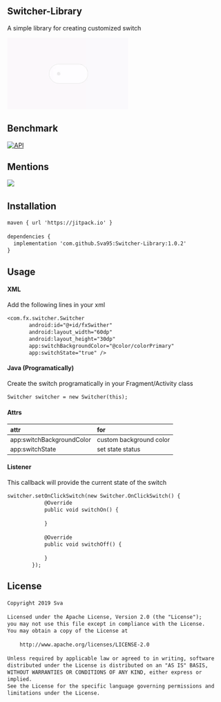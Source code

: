  ## Switcher-Library
 A simple library for creating customized switch
 

![alt text](https://github.com/Sva95/Switcher-Library/blob/master/gif/switcher.gif)
 
## Benchmark
[![API](https://img.shields.io/badge/API-16%2B-brightgreen.svg?style=flat)](https://android-arsenal.com/api?level=16)

## Mentions
[![](https://jitpack.io/v/Sva95/Switcher-Library.svg)](https://jitpack.io/#Sva95/Switcher-Library)
 
## Installation

```
maven { url 'https://jitpack.io' }

dependencies {
  implementation 'com.github.Sva95:Switcher-Library:1.0.2'
}
```

## Usage

#### XML
Add the following lines in your xml
 ```
<com.fx.switcher.Switcher
        android:id="@+id/fxSwither"
        android:layout_width="60dp"
        android:layout_height="30dp"
        app:switchBackgroundColor="@color/colorPrimary"
        app:switchState="true" />
 ```
 #### Java (Programatically)
 Create the switch programatically in your Fragment/Activity class
 ```
 Switcher switcher = new Switcher(this);
 ```
 #### Attrs
  
| attr                        |  for                    | 
| :---                        |  :---                   | 
| app:switchBackgroundColor   | custom background color |
| app:switchState             | set state status        |

#### Listener

This callback will provide the current state of the switch
```  
switcher.setOnClickSwitch(new Switcher.OnClickSwitch() {
            @Override
            public void switchOn() {
            
            }

            @Override
            public void switchOff() {

            }
        });
```  
## License

```
Copyright 2019 Sva

Licensed under the Apache License, Version 2.0 (the "License");
you may not use this file except in compliance with the License.
You may obtain a copy of the License at

    http://www.apache.org/licenses/LICENSE-2.0

Unless required by applicable law or agreed to in writing, software
distributed under the License is distributed on an "AS IS" BASIS,
WITHOUT WARRANTIES OR CONDITIONS OF ANY KIND, either express or implied.
See the License for the specific language governing permissions and
limitations under the License.
```

